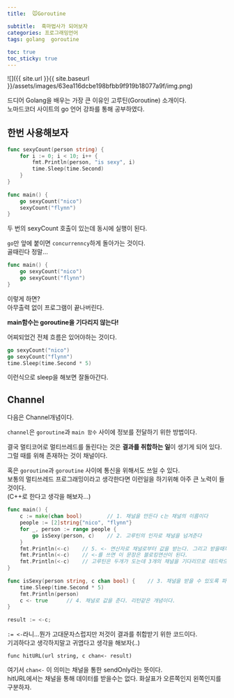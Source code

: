 ```yaml
---
title:  🐭Goroutine

subtitle:  흑마법사가 되어보자
categories: 프로그래밍언어 
tags: golang  goroutine
 
toc: true
toc_sticky: true
---
```


  
  
![]({{ site.url }}{{ site.baseurl }}/assets/images/63ea116dcbe198bfbb9f919b18077a9f/img.png)  
  
드디어 Golang을 배우는 가장 큰 이유인 고루틴(Goroutine) 소개이다.  
노마드코더 사이트의 go 언어 강좌를 통해 공부하였다.  
  
## 한번 사용해보자  
```go  
func sexyCount(person string) {  
	for i := 0; i < 10; i++ {  
		fmt.Println(person, "is sexy", i)  
		time.Sleep(time.Second)  
	}  
}  
  
func main() {  
	go sexyCount("nico")  
	sexyCount("flynn")  
}  
```  
  
두 번의 sexyCount 호출이 있는데 동시에 실행이 된다.  
  
`go`만 앞에 붙이면 `concurrenncy`하게 돌아가는 것이다.  
골때린다 정말…  
  
```go  
func main() {  
	go sexyCount("nico")  
	go sexyCount("flynn")  
}  
```  
  
이렇게 하면?  
아무출력 없이 프로그램이 끝나버린다.  
  
**main함수는 goroutine을 기다리지 않는다!**  
  
어찌되었건 전체 흐름은 있어야하는 것이다.  
  
```go  
go sexyCount("nico")  
go sexyCount("flynn")  
time.Sleep(time.Second * 5)  
```  
  
이런식으로 sleep을 해보면 잘돌아간다.  
  
## Channel  
다음은 Channel개념이다.  
  
`channel`은 `goroutine`과 `main 함수` 사이에 정보를 전달하기 위한 방법이다.  
  
결국 멀티코어로 멀티쓰레드를 돌린다는 것은 **결과를 취합하는 일**이 생기게 되어 있다.  
그럴 때를 위해 존재하는 것이 채널이다.  
  
혹은 `goroutine`과 `goroutine` 사이에 통신을 위해서도 쓰일 수 있다.  
보통의 멀티쓰레드 프로그래밍이라고 생각한다면 이런일을 하기위해 아주 큰 노력이 들것이다.  
(C++로 한다고 생각을 해보자…)  
  
```go  
func main() {  
	c := make(chan bool)        // 1. 채널을 만든다 c는 채널의 이름이다  
	people := [2]string{"nico", "flynn"}  
	for _, person := range people {  
		go isSexy(person, c)    // 2. 고루틴의 인자로 채널을 넘겨준다  
	}  
	fmt.Println(<-c)    // 5. <- 연산자로 채널로부터 값을 받는다. 그리고 받을때까지 대기한다. sleep 필요없다.  
	fmt.Println(<-c)    // <-를 쓰면 이 문장은 블로킹연산이 된다.  
	fmt.Println(<-c)    // 고루틴은 두개가 도는데 3개의 채널을 기다리므로 데드락으로 프로그램이 죽는다.  
}  
  
func isSexy(person string, c chan bool) {    // 3. 채널을 받을 수 있도록 파라메터를 추가한다  
	time.Sleep(time.Second * 5)  
	fmt.Println(person)  
	c <- true      // 4. 채널로 값을 준다. 리턴같은 개념이다.  
}  
  
result := <-c;  
```  
  
`:= <-`라니…뭔가 고대문자스럽지만 저것이 결과를 취합받기 위한 코드이다.  
기괴하다고 생각하지말고 귀엽다고 생각을 해보자(..)  
  
  
`func hitURL(url string, c chan<- result) `  
  
여기서 `chan<-` 이 의미는 채널을 통한 sendOnly라는 뜻이다.  
hitURL에서는 채널을 통해 데이터를 받을수는 없다. 화살표가 오른쪽인지 왼쪽인지를 구분하자.  
